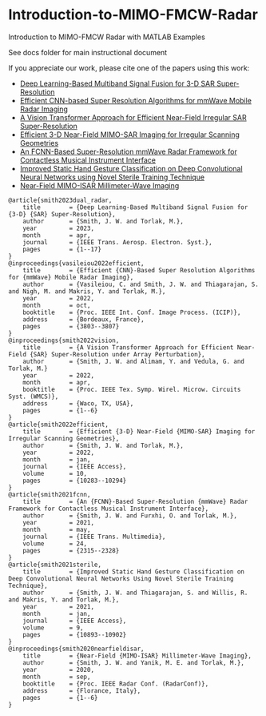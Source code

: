 # Introduction-to-MIMO-FMCW-Radar
 Introduction to MIMO-FMCW Radar with MATLAB Examples

 See docs folder for main instructional document


If you appreciate our work, please cite one of the papers using this work:
- [Deep Learning-Based Multiband Signal Fusion for 3-D SAR Super-Resolution](https://arxiv.org/abs/2305.02017)
- [Efficient CNN-based Super Resolution Algorithms for mmWave Mobile Radar Imaging](https://arxiv.org/abs/2305.02092)
- [A Vision Transformer Approach for Efficient Near-Field Irregular SAR Super-Resolution](https://arxiv.org/abs/2305.02074)
- [Efficient 3-D Near-Field MIMO-SAR Imaging for Irregular Scanning Geometries](https://arxiv.org/abs/2305.02064)
- [An FCNN-Based Super-Resolution mmWave Radar Framework for Contactless Musical Instrument Interface](https://arxiv.org/abs/2305.01995)
- [Improved Static Hand Gesture Classification on Deep Convolutional Neural Networks using Novel Sterile Training Technique](https://arxiv.org/abs/2305.02039)
- [Near-Field MIMO-ISAR Millimeter-Wave Imaging](https://arxiv.org/abs/2305.02030)
```
@article{smith2023dual_radar,
	title        = {Deep Learning-Based Multiband Signal Fusion for {3-D} {SAR} Super-Resolution},
	author       = {Smith, J. W. and Torlak, M.},
	year         = 2023,
	month        = apr,
	journal      = {IEEE Trans. Aerosp. Electron. Syst.},
	pages        = {1--17}
}
@inproceedings{vasileiou2022efficient,
	title        = {Efficient {CNN}-Based Super Resolution Algorithms for {mmWave} Mobile Radar Imaging},
	author       = {Vasileiou, C. and Smith, J. W. and Thiagarajan, S. and Nigh, M. and Makris, Y. and Torlak, M.},
	year         = 2022,
	month        = oct,
	booktitle    = {Proc. IEEE Int. Conf. Image Process. (ICIP)},
	address      = {Bordeaux, France},
	pages        = {3803--3807}
}
@inproceedings{smith2022vision,
	title        = {A Vision Transformer Approach for Efficient Near-Field {SAR} Super-Resolution under Array Perturbation},
	author       = {Smith, J. W. and Alimam, Y. and Vedula, G. and Torlak, M.}
	year         = 2022,
	month        = apr,
	booktitle    = {Proc. IEEE Tex. Symp. Wirel. Microw. Circuits Syst. (WMCS)},
	address      = {Waco, TX, USA},
	pages        = {1--6}
}
@article{smith2022efficient,
	title        = {Efficient {3-D} Near-Field {MIMO-SAR} Imaging for Irregular Scanning Geometries},
	author       = {Smith, J. W. and Torlak, M.},
	year         = 2022,
	month        = jan,
	journal      = {IEEE Access},
	volume       = 10,
	pages        = {10283--10294}
}
@article{smith2021fcnn,
	title        = {An {FCNN}-Based Super-Resolution {mmWave} Radar Framework for Contactless Musical Instrument Interface},
	author       = {Smith, J. W. and Furxhi, O. and Torlak, M.},
	year         = 2021,
	month        = may,
	journal      = {IEEE Trans. Multimedia},
	volume       = 24,
	pages        = {2315--2328}
}
@article{smith2021sterile,
	title        = {Improved Static Hand Gesture Classification on Deep Convolutional Neural Networks Using Novel Sterile Training Technique},
	author       = {Smith, J. W. and Thiagarajan, S. and Willis, R. and Makris, Y. and Torlak, M.},
	year         = 2021,
	month        = jan,
	journal      = {IEEE Access},
	volume       = 9,
	pages        = {10893--10902}
}
@inproceedings{smith2020nearfieldisar,
	title        = {Near-Field {MIMO-ISAR} Millimeter-Wave Imaging},
	author       = {Smith, J. W. and Yanik, M. E. and Torlak, M.},
	year         = 2020,
	month        = sep,
	booktitle    = {Proc. IEEE Radar Conf. (RadarConf)},
	address      = {Florance, Italy},
	pages        = {1--6}
}
```
